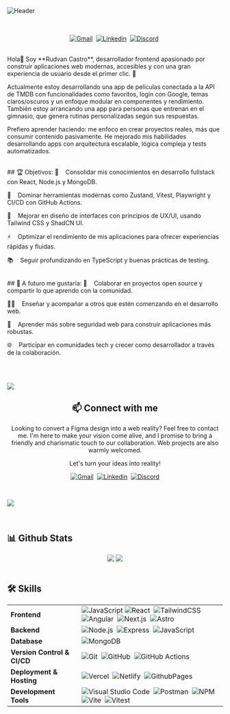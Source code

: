 <picture>
  <source srcset="" type="image/webp">
  <img src="" alt="Header">
</picture>
<br/><br/><br/>

<div align=center>

[![Gmail](https://img.shields.io/badge/-gmail-446078?style=for-the-badge&logo=Gmail&logoColor=white)](mailto:rudvancastro@gmail.com)&nbsp;
[![Linkedin](https://img.shields.io/badge/-linkedin-446078?style=for-the-badge&logo=Linkedin&logoColor=white)](https://www.linkedin.com/in/rudvan-castro-8b21b1354/)&nbsp;
[![Discord](https://img.shields.io/badge/-Discord-446078?style=for-the-badge&logo=discord&logoColor=white)](https://discordapp.com/users/984803810885120030)&nbsp; 

</div>


<br>
Hola👋 Soy **Rudvan Castro**, desarrollador frontend apasionado por construir aplicaciones web modernas, accesibles y con una gran experiencia de usuario desde el primer clic. 🚀

Actualmente estoy desarrollando una app de películas conectada a la API de TMDB con funcionalidades como favoritos, login con Google, temas claros/oscuros y un enfoque modular en componentes y rendimiento. También estoy arrancando una app para personas que entrenan en el gimnasio, que genera rutinas personalizadas según sus respuestas.

Prefiero aprender haciendo: me enfoco en crear proyectos reales, más que consumir contenido pasivamente. He mejorado mis habilidades desarrollando apps con arquitectura escalable, lógica compleja y tests automatizados.

<br>
## 🏆 Objetivos:
🚀  &nbsp; Consolidar mis conocimientos en desarrollo fullstack con React, Node.js y MongoDB.

🧠 &nbsp;  Dominar herramientas modernas como Zustand, Vitest, Playwright y CI/CD con GitHub Actions.

🎨  &nbsp; Mejorar en diseño de interfaces con principios de UX/UI, usando Tailwind CSS y ShadCN UI.

⚡  &nbsp; Optimizar el rendimiento de mis aplicaciones para ofrecer experiencias rápidas y fluidas.

📚  &nbsp; Seguir profundizando en TypeScript y buenas prácticas de testing.

<br>
## 🚀 A futuro me gustaría:
🤝  &nbsp; Colaborar en proyectos open source y compartir lo que aprendo con la comunidad.

🧑‍🏫  &nbsp; Enseñar y acompañar a otros que estén comenzando en el desarrollo web.

🔐   &nbsp;Aprender más sobre seguridad web para construir aplicaciones más robustas.

🌐 &nbsp;  Participar en comunidades tech y crecer como desarrollador a través de la colaboración.

<br>


<br>





![](https://user-images.githubusercontent.com/73097560/115834477-dbab4500-a447-11eb-908a-139a6edaec5c.gif)


<div align="center">
    
## 📫 Connect with me

Looking to convert a Figma design into a web reality? Feel free to contact me. I'm here to make your vision come alive, and I promise to bring a friendly and charismatic touch to our collaboration. Web projects are also warmly welcomed.

Let's turn your ideas into reality! 

[![Gmail](https://img.shields.io/badge/-gmail-ec493c?style=for-the-badge&logo=Gmail&logoColor=white)](mailto:rudvancastro@gmail.com)&nbsp;
[![Linkedin](https://img.shields.io/badge/-linkedin-0a78b5?style=for-the-badge&logo=Linkedin&logoColor=white)](https://www.linkedin.com/in/rudvancastro)&nbsp;
[![Discord](https://img.shields.io/badge/-Discord-5964f2?style=for-the-badge&logo=discord&logoColor=white)](https://discordapp.com/users/984803810885120030)

</div>
<br>

![](https://user-images.githubusercontent.com/73097560/115834477-dbab4500-a447-11eb-908a-139a6edaec5c.gif)

<br>


## 📊 Github Stats

<div align="center">


<picture>
  <source media="(prefers-color-scheme: dark)" srcset="https://github-readme-stats.vercel.app/api/top-langs/?username=RudvanC&layout=compact&bg_color=0d1117&text_color=fff&border_color=444">
  <img src="https://github-readme-stats.vercel.app/api/top-langs/?username=RudvanC&layout=compact">
</picture>

<picture>
  <source media="(prefers-color-scheme: light)" srcset="https://github-readme-stats.vercel.app/api?username=RudvanC&show_icons=true&number_format=long&hide_title=true&text_bold=false&show=reviews,prs_merged,prs_merged_percentage,discussions_answered&border_color=ddd&border_radius=7&hide=stars,commits">
  <img src="https://github-readme-stats.vercel.app/api?username=RudvanC&show_icons=true&number_format=long&hide_title=true&text_bold=false&hide=stars,commits&show=reviews,discussions_answered,prs_merged,prs_merged_percentage&border_color=666&border_radius=7&bg_color=0d1117&icon_color=58a6ff&ring_color=58a6fc&text_color=ccc">
</picture>




</div>
<br>

## 🛠️ Skills

| | |
|----------|--------|
| **Frontend** |  ![JavaScript](https://img.shields.io/badge/Javascript-F7DF1E?style=for-the-badge&logo=javascript&logoColor=black)&nbsp;![React](https://img.shields.io/badge/-React-61DAFB?style=for-the-badge&logo=react&logoColor=black)&nbsp; ![TailwindCSS](https://img.shields.io/badge/-Tailwind_CSS-38B2AC?style=for-the-badge&logo=tailwind-css&logoColor=fff)&nbsp; ![Angular](https://img.shields.io/badge/angular-DD0031?style=for-the-badge&logo=angular&logoColor=white)&nbsp; ![Next.js](https://img.shields.io/badge/next.js-000000?style=for-the-badge&logo=nextdotjs&logoColor=white)&nbsp; ![Astro](https://img.shields.io/badge/astro-1B1F24?style=for-the-badge&logo=astro&logoColor=white) |
| **Backend** | ![Node.js](https://img.shields.io/badge/node.js-339933?style=for-the-badge&logo=nodedotjs&logoColor=white)&nbsp; ![Express](https://img.shields.io/badge/express-000000?style=for-the-badge&logo=express)&nbsp;   ![JavaScript](https://img.shields.io/badge/Javascript-F7DF1E?style=for-the-badge&logo=javascript&logoColor=black)&nbsp;|
| **Database** | ![MongoDB](https://img.shields.io/badge/-MongoDB-47A248?style=for-the-badge&logo=mongodb&logoColor=white)&nbsp;  |
| **Version Control & CI/CD** | ![Git](https://img.shields.io/badge/-Git-F05032?style=for-the-badge&logo=git&logoColor=white)&nbsp; ![GitHub](https://img.shields.io/badge/-GitHub-181717?style=for-the-badge&logo=github)&nbsp; ![GitHub Actions](https://img.shields.io/badge/github%20actions-2088FF?style=for-the-badge&logo=githubactions&logoColor=white) |
| **Deployment & Hosting** | ![Vercel](https://img.shields.io/badge/vercel-000000?style=for-the-badge&logo=vercel)&nbsp; ![Netlify](https://img.shields.io/badge/netlify-00C7B7?style=for-the-badge&logo=netlify&logoColor=white)&nbsp;  ![GithubPages](https://img.shields.io/badge/github%20pages-222222?style=for-the-badge&logo=github&logoColor=white) |
| **Development Tools** | ![Visual Studio Code](https://img.shields.io/badge/Visual%20Studio%20Code-007ACC?style=for-the-badge&logo=visual-studio-code&logoColor=white)&nbsp; ![Postman](https://img.shields.io/badge/-Postman-FF6C37?style=for-the-badge&logo=postman&logoColor=white)&nbsp; ![NPM](https://img.shields.io/badge/NPM-CB3837?style=for-the-badge&logo=npm&logoColor=white)&nbsp; ![Vite](https://img.shields.io/badge/vite-646CFF?style=for-the-badge&logo=vite&logoColor=white)&nbsp; ![Vitest](https://img.shields.io/badge/vitest-6E9F18?style=for-the-badge&logo=vitest&logoColor=white) |




<br>



<br>
